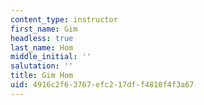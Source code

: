 ```yaml
---
content_type: instructor
first_name: Gim
headless: true
last_name: Hom
middle_initial: ''
salutation: ''
title: Gim Hom
uid: 4916c2f6-3767-efc2-17df-f4810f4f3a67
---
```

